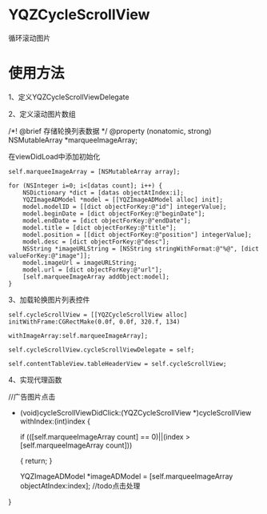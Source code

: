 # YQZCycleScrollView
循环滚动图片

# 使用方法

1、定义YQZCycleScrollViewDelegate
<YQZCycleScrollViewDelegate>

2、定义滚动图片数组

/*!
 @brief     存储轮换列表数据
 */
@property (nonatomic, strong) NSMutableArray *marqueeImageArray;

在viewDidLoad中添加初始化

    self.marqueeImageArray = [NSMutableArray array];

    for (NSInteger i=0; i<[datas count]; i++) {
        NSDictionary *dict = [datas objectAtIndex:i];
        YQZImageADModel *model = [[YQZImageADModel alloc] init];
        model.modelID = [[dict objectForKey:@"id"] integerValue];
        model.beginDate = [dict objectForKey:@"beginDate"];
        model.endDate = [dict objectForKey:@"endDate"];
        model.title = [dict objectForKey:@"title"];
        model.position = [[dict objectForKey:@"position"] integerValue];
        model.desc = [dict objectForKey:@"desc"];
        NSString *imageURLString = [NSString stringWithFormat:@"%@", [dict valueForKey:@"image"]];
        model.imageUrl = imageURLString;
        model.url = [dict objectForKey:@"url"];
        [self.marqueeImageArray addObject:model];
    }

3、加载轮换图片列表控件

    self.cycleScrollView = [[YQZCycleScrollView alloc] initWithFrame:CGRectMake(0.0f, 0.0f, 320.f, 134)
                                                    withImageArray:self.marqueeImageArray];
   
    self.cycleScrollView.cycleScrollViewDelegate = self;  
    
    self.contentTableView.tableHeaderView = self.cycleScrollView;

4、实现代理函数

//广告图片点击

- (void)cycleScrollViewDidClick:(YQZCycleScrollView *)cycleScrollView withIndex:(int)index
{

    if (([self.marqueeImageArray count] == 0)||(index > [self.marqueeImageArray count]))
    
    {
        return;
    }
    
    YQZImageADModel *imageADModel = [self.marqueeImageArray objectAtIndex:index];
    //todo点击处理
    
}
